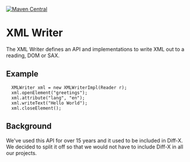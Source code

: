[![Maven Central](https://img.shields.io/maven-central/v/org.pageseeder.xmlwriter/pso-xmlwriter.svg?label=Maven%20Central)](https://search.maven.org/search?q=g:%22org.pageseeder.xmlwriter%22%20AND%20a:%22pso-xmlwriter%22)

# XML Writer

The XML Writer defines an API and implementations to write XML out to a reading, DOM or SAX.

## Example

```
  XMLWriter xml = new XMLWriterImpl(Reader r);
  xml.openElement("greetings");
  xml.attribute("lang", "en");
  xml.writeText("Hello World");
  xml.closeElement();
```

## Background

We've used this API for over 15 years and it used to be included in Diff-X.
We decided to split it off so that we would not have to include Diff-X in all our projects.
